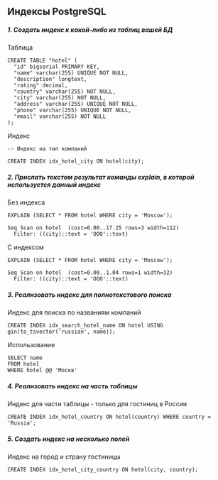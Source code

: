## Индексы PostgreSQL

##### 1. Создать индекс к какой-либо из таблиц вашей БД

Таблица

```
CREATE TABLE "hotel" (
  "id" bigserial PRIMARY KEY,
  "name" varchar(255) UNIQUE NOT NULL,
  "description" longtext,
  "rating" decimal,
  "country" varchar(255) NOT NULL,
  "city" varchar(255) NOT NULL,
  "address" varchar(255) UNIQUE NOT NULL,
  "phone" varchar(255) UNIQUE NOT NULL,
  "email" varchar(255) NOT NULL
);
```

Индекс

```
-- Индекс на тип компаний

CREATE INDEX idx_hotel_city ON hotel(city);
```

##### 2. Прислать текстом результат команды explain, в которой используется данный индекс

Без индекса

```
EXPLAIN (SELECT * FROM hotel WHERE city = 'Moscow');

Seq Scan on hotel  (cost=0.00..17.25 rows=3 width=112)
  Filter: ((city)::text = 'ООО'::text)

```

С индексом

```
EXPLAIN (SELECT * FROM hotel WHERE city = 'Moscow');

Seq Scan on hotel  (cost=0.00..1.04 rows=1 width=32)
  Filter: ((city)::text = 'ООО'::text)
```

##### 3. Реализовать индекс для полнотекстового поиска

Индекс для поиска по названиям компаний

```
CREATE INDEX idx_search_hotel_name ON hotel USING gin(to_tsvector('russian', name));
```

Использование

```
SELECT name 
FROM hotel 
WHERE hotel @@ 'Москв'
```

##### 4. Реализовать индекс на часть таблицы

Индекс для части таблицы - только для гостиниц в России

```
CREATE INDEX idx_hotel_country ON hotel(country) WHERE country = 'Russia';
```

##### 5. Создать индекс на несколько полей

Индекс на город и страну гостиницы

```
CREATE INDEX idx_hotel_city_country ON hotel(city, country);
```


